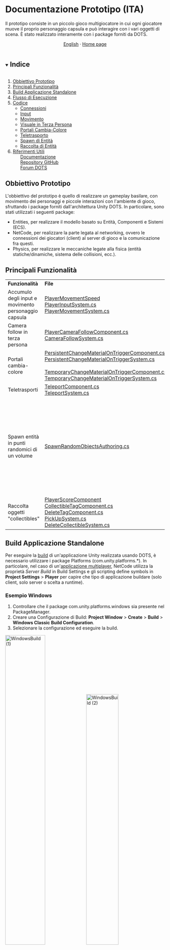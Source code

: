 # Documentazione Prototipo (ITA)

Il prototipo consiste in un piccolo gioco multigiocatore in cui ogni giocatore muove il proprio personaggio 
capsula e può interagire con i vari oggetti di scena. È stato realizzato interamente con i package forniti 
da DOTS.
<br/>
<p align="center">
	<a href="https://github.com/mikyll/UnityDOTS-Thesis/blob/main/Documentation/Prototype%20Documentation.md">English</a>
	·
	<a href="https://github.com/mikyll/UnityDOTS-Thesis">Home page</a>
</p>

<!-- TABLE OF CONTENTS -->
<details open="open">
	<summary><h2 style="display: inline-block">Indice</h2></summary>
	<ol>
		<li><a href="#obbiettivo-prototipo">Obbiettivo Prototipo</a></li>
		<li><a href="#principali-funzionalità">Principali Funzionalità</a></li>
		<li><a href="#build-applicazione-standalone">Build Applicazione Standalone</a></li>
		<li><a href="#flusso-di-esecuzione">Flusso di Esecuzione</a></li>
		<li><a href="#codice">Codice</a>
			<ul>
				<li><a href="#connessioni">Connessioni</a></li>
				<li><a href="#input">Input</a></li>
				<li><a href="#movimento">Movimento</a></li>
				<li><a href="#visuale-in-terza-persona">Visuale in Terza Persona</a></li>
				<li><a href="#portali-cambia-colore">Portali Cambia-Colore</a></li>
				<li><a href="#teletrasporto">Teletrasporto</a></li>
				<li><a href="#spawn-di-entità">Spawn di Entità</a></li>
				<li><a href="#raccolta-di-entità">Raccolta di Entità</a></li>
			</ul>
		</li>
		<li><a href="#riferimenti-utili">Riferimenti Utili</a>
			<ul><a href="#documentazione">Documentazione</a></ul>
			<ul><a href="#repository-github">Repository GitHub</a></ul>
			<ul><a href="#forum-dots">Forum DOTS</a></ul>
		</li>
	</ol>
</details>

## Obbiettivo Prototipo

L'obbiettivo del prototipo è quello di realizzare un gameplay basilare, con movimento dei personaggi e 
piccole interazioni con l'ambiente di gioco, sfruttando i package forniti dall'architettura Unity DOTS. 
In particolare, sono stati utilizzati i seguenti package:
* Entities, per realizzare il modello basato su Entità, Componenti e Sistemi (ECS).
* NetCode, per realizzare la parte legata al networking, ovvero le connessioni dei giocatori (client) al 
server di gioco e la comunicazione fra questi.
* Physics, per realizzare le meccaniche legate alla fisica (entità statiche/dinamiche, sistema delle 
collisioni, ecc.).


## Principali Funzionalità

<table>
	<tr>
		<td><b>Funzionalità</b></td>
		<td><b>File</b></td>
		<td width="40%"><b>Dimostrazione</b></td>
	</tr>
	<tr>
		<td>Accumulo degli input e movimento personaggio capsula</td>
		<td><a href="https://github.com/mikyll/UnityDOTS-Thesis/blob/main/DOTS%20Prototype/Assets/Scripts/Components/PlayerMovementSpeed.cs">PlayerMovementSpeed</a><br/>
		<a href="https://github.com/mikyll/UnityDOTS-Thesis/blob/main/DOTS%20Prototype/Assets/Scripts/Systems/PlayerInputSystem.cs">PlayerInputSystem.cs</a><br/>
		<a href="https://github.com/mikyll/UnityDOTS-Thesis/blob/main/DOTS%20Prototype/Assets/Scripts/Systems/PlayerMovementSystem.cs">PlayerMovementSystem.cs</a></td>
		<td width="40%"><img src="https://github.com/mikyll/UnityDOTS-Thesis/blob/main/Documentation/Images/GIF_Movement.gif" alt="MovimentoGIF"/></td>
	</tr>
	<tr>
		<td>Camera follow in terza persona</td>
		<td><a href="https://github.com/mikyll/UnityDOTS-Thesis/blob/main/DOTS%20Prototype/Assets/Scripts/Components/PlayerCameraFollowComponent.cs">PlayerCameraFollowComponent.cs</a><br/>
			<a href="https://github.com/mikyll/UnityDOTS-Thesis/blob/main/DOTS%20Prototype/Assets/Scripts/Systems/CameraFollowSystem.cs">CameraFollowSystem.cs</a></td>
		<td width="40%"><img src="https://github.com/mikyll/UnityDOTS-Thesis/blob/main/Documentation/Images/GIF_CameraFollow.gif" alt="CameraFollowGIF"/></td>
	</tr>
	<tr>
		<td>Portali cambia-colore</td>
		<td><a href="https://github.com/mikyll/UnityDOTS-Thesis/blob/main/DOTS%20Prototype/Assets/Scripts/Components/PersistentChangeMaterialOnTriggerComponent.cs">PersistentChangeMaterialOnTriggerComponent.cs</a><br/>
		<a href="https://github.com/mikyll/UnityDOTS-Thesis/blob/main/DOTS%20Prototype/Assets/Scripts/Systems/PersistentChangeMaterialOnTriggerSystem.cs">PersistentChangeMaterialOnTriggerSystem.cs</a><br/><br/>
		<a href="https://github.com/mikyll/UnityDOTS-Thesis/blob/main/DOTS%20Prototype/Assets/Scripts/Components/TemporaryChangeMaterialOnTriggerComponent.cs">TemporaryChangeMaterialOnTriggerComponent.cs</a><br/>
		<a href="https://github.com/mikyll/UnityDOTS-Thesis/blob/main/DOTS%20Prototype/Assets/Scripts/Systems/TemporaryChangeMaterialOnTriggerSystem.cs">TemporaryChangeMaterialOnTriggerSystem.cs</a></td>
		<td width="40%"><img src="https://github.com/mikyll/UnityDOTS-Thesis/blob/main/Documentation/Images/GIF_ChangeMaterialPortals.gif" alt="PortaliColoreGIF"/></td>
	</tr>
	<tr>
		<td>Teletrasporti</td>
		<td><a href="https://github.com/mikyll/UnityDOTS-Thesis/blob/main/DOTS%20Prototype/Assets/Scripts/Components/TeleportComponent.cs">TeleportComponent.cs</a><br/>
		<a href="https://github.com/mikyll/UnityDOTS-Thesis/blob/main/DOTS%20Prototype/Assets/Scripts/Systems/TeleportSystem.cs">TeleportSystem.cs</a></td>
		<td width="40%"><img src="https://github.com/mikyll/UnityDOTS-Thesis/blob/main/Documentation/Images/GIF_Teleport.gif" alt="TeletrasportoGIF"/></td>
	</tr>
	<tr>
		<td>Spawn entità in punti randomici di un volume</td>
		<td><a href="https://github.com/mikyll/UnityDOTS-Thesis/blob/main/DOTS%20Prototype/Assets/Scripts/Components/SpawnRandomObjectsAuthoring.cs">SpawnRandomObjectsAuthoring.cs</a></td>
		<td width="40%"><span float="left"><img src="https://github.com/mikyll/UnityDOTS-Thesis/blob/main/Documentation/Images/GIF_SpawnEntities.gif" alt="SpawnEntitiesGIF" width="60%"/>
		<img src="https://github.com/mikyll/UnityDOTS-Thesis/blob/main/Documentation/Images/InspectorSpawnRandomAuthoring.png" alt="SpawnEntitiesGIF" width="35%"/><span></td>
	</tr>
	<tr>
		<td>Raccolta oggetti "collectibles"</td>
		<td><a href="https://github.com/mikyll/UnityDOTS-Thesis/blob/main/DOTS%20Prototype/Assets/Scripts/Components/PlayerScoreComponent.cs">PlayerScoreComponent</a><br/>
		<a href="https://github.com/mikyll/UnityDOTS-Thesis/blob/main/DOTS%20Prototype/Assets/Scripts/Components/PickUpSystem.cs">CollectibleTagComponent.cs</a><br/>
		<a href="https://github.com/mikyll/UnityDOTS-Thesis/blob/main/DOTS%20Prototype/Assets/Scripts/Components/DeleteTagComponent.cs">DeleteTagComponent.cs</a><br/>
		<a href="https://github.com/mikyll/UnityDOTS-Thesis/blob/main/DOTS%20Prototype/Assets/Scripts/Systems/PickUpSystem.cs">PickUpSystem.cs</a><br/>
		<a href="https://github.com/mikyll/UnityDOTS-Thesis/blob/main/DOTS%20Prototype/Assets/Scripts/Systems/DeleteCollectibleSystem.cs">DeleteCollectibleSystem.cs</a></td>
		<td width="40%"><img src="https://github.com/mikyll/UnityDOTS-Thesis/blob/main/Documentation/Images/GIF_PickupCollectibles.gif" alt="CollectiblesGIF"/></td>
	</tr>
</table>


## Build Applicazione Standalone
Per eseguire la <a href="https://docs.unity3d.com/Packages/com.unity.entities@0.17/manual/install_setup.html#standalone-builds">build</a> di un'applicazione Unity realizzata usando DOTS, è necessario utilizzare i package Platforms (com.unity.platforms.\*). In particolare, nel caso di un'<a href="https://docs.unity3d.com/Packages/com.unity.netcode@0.6/manual/client-server-worlds.html#standalone-builds">applicazione multiplayer</a>, NetCode utilizza la proprietà <i>Server Build</i> in Build Settings e gli scripting define symbols in **Project Settings** > **Player** per capire che tipo di applicazione buildare (solo client, solo server o scelta a runtime).
### Esempio Windows
1. Controllare che il package com.unity.platforms.windows sia presente nel PackageManager.
2. Creare una Configurazione di Build: **Project Window** > **Create** > **Build** > **Windows Classic Build Configuration**.
3. Selezionare la configurazione ed eseguire la build.
<p float="left">
<img src="https://github.com/mikyll/UnityDOTS-Thesis/blob/main/Documentation/Images/WindowsBuild%20(1).png" alt="WindowsBuild (1)" width="50%"/>
<img src="https://github.com/mikyll/UnityDOTS-Thesis/blob/main/Documentation/Images/WindowsBuild%20(2).png" alt="WindowsBuild (2)" width="45%"/>
</p>

## Flusso di Esecuzione

Il flusso di esecuzione del prototipo è il seguente:
1. All'avvio dell'applicazione viene eseguito il sistema Game, contenuto in Game.cs. Questo sistema realizza
	la connessione dei client al server, differenziando l'esecuzione del server, il quale si mette in ascolto
	per le connessioni, da quella dei client, che si connettono al server.
2. I client eseguono il sistema GoInGameClientSystem, che invia una richiesta al server per entrare in gioco
	e iniziare a inviare comandi e ricevere snapshot (ovvero gli aggiornamenti dello stato di gioco).
3. Il server esegue il sistema GoInGameServerSystem, che riceve le richieste di entrare in gioco e per
	ciascun giocatore abilita la comunicazione tramite comandi e snapshot, e genera un personaggio capsula.
4. L'applicazione, tramite il sistema PlayerInputSystem, controlla continuamente se il giocatore immette input 
	da tastiera e in caso li accumula in un buffer e li invia al server.
6. Il sistema PlayerMovementSystem applica gli input alle varie capsule, utilizzando la predizione lato client
	per rendere l'esecuzione più fluida e far percepire il meno possibile la latenza della rete.
8. Nel mentre si aggiornano anche gli altri sistemi che realizzano le varie funzionalità.


## Codice

NB: i pezzi di codice mostrati sono stati ritagliati per mostrare solo le parti fondamentali spiegate
nel testo.

### Connessioni
<details>
Il file <a href="https://github.com/mikyll/UnityDOTS-Thesis/blob/main/DOTS%20Prototype/Assets/Scripts/Game.cs">Game.cs</a> 
contiene la <i>logica per realizzare la connessione</i>. In particolare al suo interno c'è un sistema 
<b>Game</b> che controlla se il codice che esegue è quello di un client o di un server, svolgendo 
rispettivamente connect o listen.<br/>
Una volta che client e server sono connessi, è necessario indicare a NetCode che i client sono pronti a 
inviare comandi e ricevere snapshot dal server: appena la connessione viene stabilita, lato client inizia ad 
eseguire il sistema <b>GoInGameClientSystem</b>, che invia una RPC al server; lato server inizia ad eseguire il 
sistema <b>GoInGameServerSystem</b> che riceve la RPC e marchia il client come "in gioco", aggiungendo il 
componente <b>NetworkStreamInGame</b> all'entità che rappresenta la connessione e creando una personaggio 
capsula per il giocatore corrispondente al client.

#### Componente `EnableGame`

Dichiariamo la struttura <b>EnableGame</b> che ci servirà più avanti per indicare che i client o il server sono
pronti a stabilire la connessione ed entrare in gioco.

#### Sistema `Game`

[UpdateInWorld(UpdateInWorld.TargetWorld.Default)] indica che il sistema Game dev'essere eseguito nel mondo 
di default, in quanto questo mondo è sempre presente perché istanziato automaticamente da Unity.

Poiché il codice del sistema Game realizza la connessione, dev'essere eseguito una sola volta per run
dell'applicazione. Dunque, utilizziamo un ulteriore singleton <b>InitGameComponent</b>, per indicare quando il 
codice di questo sistema è già stato eseguito una volta: nella OnCreate() usiamo il metodo 
<b>RequireSingletonForUpdate<>()</b> per indicare l'entità che dev'essere presente affinché OnUpdate() venga
chiamata; dopodiché creiamo l'entità avente questo componente; infine nella OnUpdate() rimuoviamo tale
entità, così Unity non chiama più OnUpdate() del sistema Game.
<pre>
protected override void OnCreate()
{
	RequireSingletonForUpdate<InitGameComponent>();
	EntityManager.CreateEntity(typeof(InitGameComponent));
}
</pre>

La OnUpdate() itera su tutti i mondi presenti nell'applicazione e, dopo aver ottenuto il sistema
<b>NetworkStreamReceiveSystem</b> (che espone i metodi Connect e Listen), controlliamo se ci troviamo in un
client o in un server:
* Nel caso l'applicazione sia un client, sarà presente il mondo ClientWorld, al cui interno vi sarà il
gruppo di sistemi <b>ClientSimulationSystemGroup</b>. Dunque creiamo l'entità singleton <b>EnableGame</b> e
facciamo una connect a localhost:7979.
* Nel caso l'applicazione sia un server, sarà presente il mondo ServerWorld, al cui interno vi sarà il
gruppo di sistemi <b>ServerSimulationSystemGroup</b>. Dunque creiamo l'entità singleton <b>EnableGame</b> e
facciamo una listen sulla porta 7979.
<pre>
protected override void OnUpdate()
{
    EntityManager.DestroyEntity(GetSingletonEntity<InitGameComponent>());
    foreach (var world in World.All)
    {
        var network = world.GetExistingSystem<NetworkStreamReceiveSystem>();
        if (world.GetExistingSystem<ClientSimulationSystemGroup>() != null)
        {
            world.EntityManager.CreateEntity(typeof(EnableGame));
            NetworkEndPoint ep = NetworkEndPoint.LoopbackIpv4;
            ep.Port = 7979;
            ep = NetworkEndPoint.Parse(ClientServerBootstrap.RequestedAutoConnect, 7979);

            network.Connect(ep);
        }
        else if (world.GetExistingSystem<ServerSimulationSystemGroup>() != null)
        {
            world.EntityManager.CreateEntity(typeof(EnableGame));
            NetworkEndPoint ep = NetworkEndPoint.AnyIpv4;
            ep.Port = 7979;

            network.Listen(ep);
        }
    }
}
</pre>

#### Componente `GoInGameRequest`

Poiché non è stato aggiunto il componente <b>NetworkStreamInGame</b> all'entità che rappresenta la connessione 
fra un client ed il server, questi non possono comunicare inviando comandi o snapshot. Quindi, utilizziamo 
una RPC NetCode (IRpcCommand) per notificare al server che il client è pronto ad entrare in gioco, così il 
server può marcare la connessione e avviare la comunicazione.<br/>
Come spiegato nella documentazione di <a href="https://docs.unity3d.com/Packages/com.unity.netcode@0.6/manual/rpcs.html">NetCode</a>, 
per inviare una RPC è necessario creare un entità ed aggiungervi il comando RPC creato ed il componente
SendRpcCommandRequestComponent, che innesca il sistema di invio della RPC di Unity.

#### Sistema `GoInGameClientSystem`

L'attributo [UpdateInGroup(typeof(ClientSimulationSystemGroup))] indica che questo sistema dev'essere
aggiornato solo nei client, all'interno del gruppo ClientSimulationSystemGroup.<br/>
Vogliamo che questo sistema esegua una sola volta, quando il client deve entrare in gioco, per la precisione
dopo la connessione con il server, ma prima che venga avviata la comunicazione via comandi e snapshot.
Dunque, richiediamo che sia presente il singleton EnableGame e che l'entità rappresentante la connessione
(che possiede il componente <b>NetworkIdComponent</b>), non abbia <b>NetworkStreamInGame</b>.
<pre>
protected override void OnCreate()
{
    RequireSingletonForUpdate<EnableGame>();
    RequireForUpdate(GetEntityQuery(ComponentType.ReadOnly<NetworkIdComponent>(), ComponentType.Exclude<NetworkStreamInGame>()));
}
</pre>

Dopodiché nella OnUpdate(), iteriamo su tutte le entità che possiedono <b>NetworkIdComponent</b> ma non hanno
<b>NetworkStreamInGame</b>, ovvero l'entità della connessione. Dunque, utilizzando un command buffer, seguiamo 
la procedura per inviare la RPC: creiamo un'entità, vi aggiungiamo il comando RPC, ed infine aggiungiamo il
componente <b>SendRpcCommandRequestComponent</b> indicando la connessione target.
<pre>
protected override void OnUpdate()
{
    var commandBuffer = new EntityCommandBuffer(Allocator.Temp);
    Entities.WithNone<NetworkStreamInGame>().ForEach((Entity ent, in NetworkIdComponent id) =>
    {
        commandBuffer.AddComponent<NetworkStreamInGame>(ent);
        var req = commandBuffer.CreateEntity();
        commandBuffer.AddComponent<GoInGameRequest>(req);
        commandBuffer.AddComponent(req, new SendRpcCommandRequestComponent { TargetConnection = ent });
    }).Run();
    commandBuffer.Playback(EntityManager);
    commandBuffer.Dispose();
}
</pre>

#### Sistema `GoInGameServerSystem`

L'attributo [UpdateInGroup(typeof(ServerSimulationSystemGroup))] indica che questo sistema dev'essere
aggiornato solo nel server.<br/>
Vogliamo che questo sistema esegua solo quando, dopo che è stato aggiunto il singleton EnableGame, arriva 
una richiesta di RPC da un client. Dunque, richiediamo che sia presente EnableGame e che vi sia un'entità
avente come componenti il nostro comando RPC e <b>ReceiveRpcCommandRequestComponent</b>.
<pre>
protected override void OnCreate()
{
    RequireSingletonForUpdate<EnableGame>();
    RequireForUpdate(GetEntityQuery(ComponentType.ReadOnly<GoInGameRequest>(), ComponentType.ReadOnly<ReceiveRpcCommandRequestComponent>()));
}
</pre>

Nella OnUpdate() otteniamo la lista dei ghost prefab, ovvero i networked object. Nel nostro prototipo
l'unico ghost presente è la PlayerCapsule, ovvero il personaggio che ciascun giocatore controlla e muove per
la mappa. Poiché in futuro questa lista potrebbe essere ampliata, controlliamo comunque che il ghost sia
quello della capsula, ovvero se possiede il componente PlayerMovementSpeed, e lo salviamo in una
variabile.<br/>
Dopodiché otteniamo la lista dei <b>NetworkIdComponent</b> delle connessioni, salvandola in networkIdFromEntity,
ovvero un container <i>dictionary-like</i>. Tramite questo container possiamo assegnare il rispettivo id della 
connessione al componente <b>GhostOwnerComponent</b> del ghost di ciascun client. Questa è un'operazione 
fondamentale che bisogna fare a runtime, in quanto prima non è possibile conoscere a chi apparterrà un certo
ghost.
<br/>
Dunque iteriamo su tutte le entità che corrispondono a richieste RPC (aventi dunque GoInGameRequest e
ReceiveRpcCommandRequestComponent). Poiché nella richiesta è presente l'entità della connessione sorgente
da cui è partita la RPC, possiamo utilizzarla per aggiungervi il componente <b>NetworkStreamInGame</b> e 
iniziare la comunicazione via comandi e snapshot.
<br/>
Fatto questo, istanziamo la capsula del giocatore e aggiorniamo il NetworkId del proprietario di tale ghost.
<br/>
Infine, aggiungiamo alla capsula il buffer su cui verranno accumulati gli input del giocatore, ed alla
connessione il componente <b>CommandTargetComponent</b> che servirà al sistema di gestione degli input
per capire a quale ghost applicare gli input ricevuti dal giocatore. Inoltre, distruggiamo l'entità della
richiesta RPC altrimenti il sistema continua ad eseguire all'infinito.
<br/>
Ora è tutto impostato correttamente per permettere al client di accumulare input ed inviarli al server 
sottoforma di comandi, ed al server di ricevere questi comandi, applicarli nella propria simulazione ed
inviare le snapshot (ovvero gli aggiornamenti dello stato di gioco) al client.
<pre>
protected override void OnUpdate()
{
    var ghostCollection = GetSingletonEntity<GhostPrefabCollectionComponent>();
    var prefab = Entity.Null;
    var prefabs = EntityManager.GetBuffer<GhostPrefabBuffer>(ghostCollection);
    for (int ghostId = 0; ghostId < prefabs.Length; ++ghostId)
    {
        if (EntityManager.HasComponent<PlayerMovementSpeed>(prefabs[ghostId].Value))
            prefab = prefabs[ghostId].Value;
    }

    var commandBuffer = new EntityCommandBuffer(Allocator.Temp);
    var networkIdFromEntity = GetComponentDataFromEntity<NetworkIdComponent>(true);
    Entities.WithReadOnly(networkIdFromEntity).ForEach((Entity reqEnt, in GoInGameRequest req, in ReceiveRpcCommandRequestComponent reqSrc) =>
    {
        commandBuffer.AddComponent<NetworkStreamInGame>(reqSrc.SourceConnection);
        UnityEngine.Debug.Log(String.Format("Server setting connection {0} to in game", networkIdFromEntity[reqSrc.SourceConnection].Value));

        var player = commandBuffer.Instantiate(prefab); // spawn capsula per il giocatore
        commandBuffer.SetComponent(player, new GhostOwnerComponent { NetworkId = networkIdFromEntity[reqSrc.SourceConnection].Value });

        commandBuffer.AddBuffer<PlayerInput>(player);
        commandBuffer.SetComponent(reqSrc.SourceConnection, new CommandTargetComponent { targetEntity = player });

        commandBuffer.DestroyEntity(reqEnt);
    }).Run();
    commandBuffer.Playback(EntityManager);
    commandBuffer.Dispose();
}
</pre>
</details>


### Input
<details>
Il file <a href="https://github.com/mikyll/UnityDOTS-Thesis/blob/main/DOTS%20Prototype/Assets/Scripts/Systems/PlayerMovementSystem.cs">PlayerInputSystem.cs</a> contiene la logica per l'accumulo degli input del giocatore. Essendo questo un gioco multiplayer, non basta semplicemente campionare l'input e usarlo direttamente, ma è necessario immagazzinarlo da qualche parte (una struttura <b><a href="https://docs.unity3d.com/Packages/com.unity.netcode@0.6/api/Unity.NetCode.ICommandData.html?q=ICommandData">ICommandData</a></b>) ed inviarlo al Server sotto forma di comando, così che anche lui possa applicarlo nella propria simulazione. Infatti, poiché NetCode si basa su un modello a server autoritativo, la simulazione viene eseguita sia su client che su server, ma il server ha l'autorità, ovvero la sua simulazione è sempre corretta ed il client deve correggere la propria in base a questa.

#### Comando `PlayerInput`
La struttura PlayerInput implementa l'interfaccia ICommandData, ovvero l'interfaccia necessaria per realizzare un comando in NetCode. Questa non è altro che un <a href="https://docs.unity3d.com/Packages/com.unity.entities@0.17/manual/dynamic_buffers.html#:~:text=A%20DynamicBuffer%20is%20a%20type,the%20internal%20capacity%20is%20exhausted.">buffer dinamico</a> utilizzato per accumulare comandi da trasmettere attraverso una connessione. Infatti, questa interfaccia espone la proprietà Tick, che dev'essere specificata, in quanto indica il tick di esecuzione della simulazione in cui è stato campionato l'input, così che il server, quando lo riceverà, potrà applicarlo nello stesso momento del client, indipendentemente dalla latenza della rete. Il tick permette anche di sfruttare la <a href="https://docs.unity3d.com/Packages/com.unity.netcode@0.6/manual/prediction.html">predizione lato client</a> fornita da NetCode.<br/>
Nel nostro caso questa struttura contiene, oltre al tick, i campi horizontal e vertical, che indicano rispettivamente il movimento sull'asse x e sull'asse y.
<pre>
public struct PlayerInput : ICommandData
{
	public uint Tick { get; set; }
	public int horizontal;
	public int vertical;
}
</pre>

#### Sistema `PlayerInputSystem`
La raccolta degli input avviene tramite il sistema <b>PlayerInputSystem</b>, che esegue solo lato client. All'interno di questo, in OnCreate(), innanzitutto richiediamo che, affinché il sistema venga aggiornato, siano presenti il singleton <b>NetworkIdComponent</b> (che identifica una connessione, dunque un client) ed EnableGame (che indica che il gioco è iniziato). Poi salviamo in una variabile il gruppo di sistema <b>ClientSimulationSystemGroup</b>, in quanto da questo possiamo ottenere il tick del server (che aggiorna sempre ad un timestep fisso).
<pre>
ClientSimulationSystemGroup m_ClientSimulationSystemGroup;
protected override void OnCreate()
{
	RequireSingletonForUpdate<NetworkIdComponent>();
	RequireSingletonForUpdate<EnableGame>();
	m_ClientSimulationSystemGroup = World.GetExistingSystem<ClientSimulationSystemGroup>();
}
</pre>

La parte più complicata di questo sistema risiede nel metodo OnUpdate(): dopo aver ottenuto il singleton <b>CommandTargetComponent</b>, controlliamo che contenga il  riferimento all'entità capsula del giocatore. Poiché a runtime ci possono essere diversi giocatori, e di conseguenza diversi personaggi capsula, è necessario distinguere il client a cui appartengono. Il componente CommandTargetComponent serve proprio a questo: è un singleton, diverso per ogni client. Infatti, quando l'applicazione viene messa in esecuzione normalmente, è presente solo il World del client specifico, di conseguenza il singleton rappresenta l'entità ghost della capsula associata al client del mondo.
Però, poiché alla prima esecuzione questo componente non è inizializzato, dobbiamo gestire anche il caso in cui non contenga ancora l'entità. In questo caso semplicemente otteniamo l'id della connessione dal singleton NetworkIdComponent e, iterando su tutte le entità capsula, cerchiamo quella con il <b>NetworkId</b> (nel componente <b>GhostOwner</b>, che avevamo inizializzato in Game.cs) corrispondente. Una volta trovata, impostiamo il valore di targetEntity di CommandTargetComponent.
<pre>
var localInput = GetSingleton<CommandTargetComponent>().targetEntity; 
if (localInput == Entity.Null)
{
	var localPlayerId = GetSingleton<NetworkIdComponent>().Value;
	var commandBuffer = new EntityCommandBuffer(Allocator.Temp);
	var commandTargetEntity = GetSingletonEntity<CommandTargetComponent>();
	Entities.WithAll<PlayerMovementSpeed>().WithNone<PlayerInput>()
	.ForEach((Entity ent, ref GhostOwnerComponent ghostOwner) =>
	{
	if (ghostOwner.NetworkId == localPlayerId)
	{
		commandBuffer.AddBuffer<PlayerInput>(ent);
		commandBuffer.SetComponent(commandTargetEntity, new CommandTargetComponent { targetEntity = ent });
	}
	}).Run();
	commandBuffer.Playback(EntityManager);
	return;
}
</pre>

Fatto ciò possiamo finalmente campionare gli input: dopo aver aggiornato il tick del comando, con quello del server, ottenuto da ClientSimulationSystemGroup, impostiamo il valore di horizontal e vertical in base all'input ricevuto dall'utente. Infine, aggiungiamo l'input al buffer di comandi PlayerInput.
<pre>
var input = default(PlayerInput);
input.Tick = m_ClientSimulationSystemGroup.ServerTick;
if (Input.GetKey("a"))
	input.horizontal -= 1;
if (Input.GetKey("d"))
	input.horizontal += 1;
if (Input.GetKey("s"))
	input.vertical -= 1;
if (Input.GetKey("w"))
	input.vertical += 1;
var inputBuffer = EntityManager.GetBuffer<PlayerInput>(localInput);
inputBuffer.AddCommandData(input);
</pre>
</details>


### Movimento
<details>
Il file <a href="https://github.com/mikyll/UnityDOTS-Thesis/blob/main/DOTS%20Prototype/Assets/Scripts/Systems/PlayerMovementSystem.cs">PlayerMovementSystem.cs</a> contiene la logica per l'applicazione del movimento alle capsule dei giocatori, applicando la predizione. 

#### Componente `PlayerMovementSpeed`
È associato a un'entità capsula e ne indica la velocità di movimento.

#### Sistema `PlayerMovementSystem`
Questo sistema viene aggiornato all'interno del gruppo <b>GhostPredictionSystemGroup</b>, che permette di implementare la predizione lato client dei ghost.
In particolare, nella OnUpdate() otteniamo il tick di predizione da tale gruppo e iteriamo su tutte le entità capsule, inserendo nella lambda i componenti che ci serviranno.
Come prima cosa controlliamo se il codice della predizione dovrebbe eseguire, utilizzando il metodo <b>ShouldPredict()</b> per sapere se all'entità dev'essere applicata la predizione per il tick in questione. In caso affermativo, dal buffer PlayerInput otteniamo il comando relativo a tale tick, e applichiamo il movimento in base ai dati contenuti nel comando.
<pre>
var tick = m_GhostPredictionSystemGroup.PredictingTick;
var deltaTime = Time.DeltaTime;
Entities.ForEach((DynamicBuffer<PlayerInput> inputBuffer, ref PhysicsVelocity pv, in PredictedGhostComponent prediction, in PlayerMovementSpeed pms) =>
{
	if (!GhostPredictionSystemGroup.ShouldPredict(tick, prediction))
		return;
	PlayerInput input;
	inputBuffer.GetDataAtTick(tick, out input);
	var speed = pms.speed;
	
	if (input.horizontal > 0)
		pv.Linear.x += speed * deltaTime;
	if (input.horizontal < 0)
		pv.Linear.x -= speed * deltaTime;
	if (input.vertical > 0)
		pv.Linear.z += speed * deltaTime;
	if (input.vertical < 0)
		pv.Linear.z -= speed * deltaTime;
}).ScheduleParallel();
</pre>
</details>


### Visuale in Terza Persona
<details>
Il file <a href="https://github.com/mikyll/UnityDOTS-Thesis/blob/main/DOTS%20Prototype/Assets/Scripts/Systems/CameraFollowSystem.cs">CameraFollowSystem.cs</a> permette di realizzare una visuale di gioco in terza persona, in cui la camera principale segue il proprio personaggio capsula.

#### Sistema `CameraFollowSystem`
Come per PlayerInputSystem, questo sistema esegue nel gruppo ClientSimulationSystemGroup, in quanto la logica che realizza mostra un risultato diverso a seconda del client che esegue.
Il metodo OnUpdate() semplicemente salva in una variabile la posizione della camera principale <b>Camera.main</b> e, dopo aver ottenuto il singleton CommandTargetComponent contenente l'entità della capsula corrispondente al client, si cicla su tutte le entità capsule attualmente presenti a tempo di esecuzione. Dunque, si cerca l'entità corrispondente a quella contenuta in CommandTargetComponent, e si aggiorna la posizione della camera con quella della capsula, aggiungendovi un offset per avere una visuale completa. L'offset è ottenuto da un componente <b>PlayerCameraFollowComponent</b>, allegato all'entità capsula.
<pre>
var position = Camera.main.transform.position;

var commandTargetComponentEntity = GetSingletonEntity<CommandTargetComponent>();
var commandTargetComponent = GetComponent<CommandTargetComponent>(commandTargetComponentEntity);
Entities.WithAll<PlayerScoreComponent>().ForEach((Entity entity, in Translation translation, in PlayerCameraFollowComponent pcf) =>
{
	if (entity == commandTargetComponent.targetEntity && !pcf.fixedCamera)
	{
		position.x = translation.Value.x + pcf.xOffset;
		position.y = translation.Value.y + pcf.yOffset;
		position.z = translation.Value.z + pcf.zOffset;
	}
}).Run();
Camera.main.transform.position = position;
</pre>
</details>


### Portali Cambia-Colore 
<details>
I file <a href="https://github.com/mikyll/UnityDOTS-Thesis/blob/main/DOTS%20Prototype/Assets/Scripts/Systems/TemporaryChangeMaterialOnTriggerSystem.cs">TemporaryChangeMaterialOnTriggerSystem.cs</a> e <a href="https://github.com/mikyll/UnityDOTS-Thesis/blob/main/DOTS%20Prototype/Assets/Scripts/Systems/PersistentChangeMaterialOnTriggerSystem.cs">PersistentChangeMaterialOnTriggerSystem.cs</a> contengono la logica per cambiare il materiale del personaggio capsula che li attraversa. In particolare, questi sistemi rilevano gli eventi trigger causati dal passaggio di un personaggio capsula attraverso un portale avente rispettivamente il componente <b>TemporaryChangeMaterialOnTriggerComponent</b> e <b>PersistentChangeMaterialOnTriggerTagComponent</b>. Quindi modificano il materiale (dunque anche il colore) della capsula in modo temporaneo, finché la capsula non esce dal portale, oppure persistente.

#### Sistema `TemporaryChangeMaterialOnTriggerSystem`
Questo sistema itera sulle entità aventi un buffer di componenti <b>StatefulTriggerEvent</b> ed il componente <b>TemporaryChangeMaterialOnTriggerComponent</b>:
* <b>StatefulTriggerEvent</b> è contenuto nel file <a href="https://github.com/mikyll/UnityDOTS-Thesis/blob/main/DOTS%20Prototype/Assets/Scripts/Components/DynamicBufferTriggerEventAuthoring.cs">DynamicBufferTriggerEventAuthoring.cs</a> e permette di accumulare eventi di tipo Trigger (lanciati quando una oggetto attraversa un portale, tramite le proprietà del componente PhysicsShape di quest'ultimo). Tramite questo possiamo sapere il frame esatto di entrata ed uscita dal portale, oltre che i frame in cui un'entità rimane all'interno di esso, poiché vengono bufferizzati gli eventi Trigger singoli e si controlla lo stato del frame precedente. Tale file è stato preso dalla sub-repository <a href="https://github.com/Unity-Technologies/EntityComponentSystemSamples/blob/master/UnityPhysicsSamples/Documentation/samples.md">UnityPhysicsSamples</a> di Unity, in cui vi sono diversi esempi per l'utilizzo del package Physics.
* <b>TemporaryChangeMaterialOnTriggerComponent</b> contiene l'entità di cui il portale cambierà il materiale, ogni volta che questa entrerà nel portale.

All'interno del ForEach, iteriamo sugli eventi trigger del buffer, che contengono l'entità con la quale il portale ha avuto la collisione, controllando in particolare quando questa entra o esce:
* Quando entra, si aggiorna il materiale dell'entità con quello del portale.
* Quando esce, si ripristina il materiale originale dell'entità.
In questo modo, viene resettato il materiale originale dell'entità, non quello precedente all'ingresso nel portale.
<pre>
Entities.WithoutBurst().ForEach((Entity e, ref DynamicBuffer<StatefulTriggerEvent> triggerEventBuffer, ref TemporaryChangeMaterialOnTriggerComponent changeMaterial) =>
{
	for (int i = 0; i < triggerEventBuffer.Length; i++)
	{
		var triggerEvent = triggerEventBuffer[i];
		var otherEntity = triggerEvent.GetOtherEntity(e);
		
		// exclude other triggers and processed events
		if (triggerEvent.State == EventOverlapState.Stay || !nonTriggerMask.Matches(otherEntity))
		{
			continue;
		}
		if (triggerEvent.State == EventOverlapState.Enter)
		{
			var volumeRenderMesh = EntityManager.GetSharedComponentData<RenderMesh>(e);
			var overlappingRenderMesh = EntityManager.GetSharedComponentData<RenderMesh>(otherEntity);
			overlappingRenderMesh.material = volumeRenderMesh.material;
			commandBuffer.SetSharedComponent(otherEntity, overlappingRenderMesh);
		}
		else
		{
			// State == PhysicsEventState.Exit
			if (changeMaterial.ReferenceEntity == Entity.Null)
			{
				continue;
			}
			var overlappingRenderMesh = EntityManager.GetSharedComponentData<RenderMesh>(otherEntity);
			var referenceRenderMesh = EntityManager.GetSharedComponentData<RenderMesh>(changeMaterial.ReferenceEntity);
			overlappingRenderMesh.material = referenceRenderMesh.material;
			commandBuffer.SetSharedComponent(otherEntity, overlappingRenderMesh);
		}
	}
}).Run();
</pre>

#### Sistema `PersistentChangeMaterialOnTriggerSystem`
Il sistema PersistentChangeMaterialOnTriggerSystem è una versione semplificata di quello temporaneo. A differenza del precedente, non si gestisce la casistica in cui l'entità che attraversa il portale esca. Per questo motivo si utilizza il componente <b>PersistentChangeMaterialOnTriggerTagComponent</b> che non contiene alcun tipo di informazione, ma serve solo per indicare che un'entità è un portale.
</details>


### Teletrasporto
<details>
I file <a href="https://github.com/mikyll/UnityDOTS-Thesis/blob/main/DOTS%20Prototype/Assets/Scripts/Components/TeleportComponent.cs">TeleportComponent.cs</a> e <a href="https://github.com/mikyll/UnityDOTS-Thesis/blob/main/DOTS%20Prototype/Assets/Scripts/Systems/TeleportSystem.cs">TeleportSystem.cs</a> contengono rispettivamente lo stato e la logica per realizzare il teletrasporto di una capsula fra due portali "compagni".

#### Componente `TeleportComponent`
Questo componente indica che l'entità a cui è attaccato è un portale per il teletrasporto e contiene due proprietà:
* L'entità del portale compagno, che serve per identificare da dove usciranno le entità che attraversano il portale a cui è allegato il componente.
* Il numero di teletrasporti, che serve invece per evitare che l'entità che attraversa il portale non venga immediatamente riportata indietro.
<pre>
[GenerateAuthoringComponent]
public struct TeleportComponent : IComponentData
{
	public Entity Companion;
	public int TransferCount;
}
</pre>

#### Sistema `TeleportSystem`
Questo sistema, nel metodo OnCreate() inizializza il contatore dei trasferimenti a 0.
<pre>
Entities.ForEach((ref TeleportComponent tc) =>
{
	tc.TransferCount = 0;
}).Run();
</pre>

Nel metodo OnUpdate() iteriamo su tutte le entità aventi il componente <b>TeleportComponent</b> ed un buffer di <b>StatefulTriggerEvent</b>. Dentro al ForEach, salviamo in una variabile l'entità del portale compagno, quindi iteriamo su tutti gli eventi trigger contenuti nel buffer.
All'interno del ciclo for salviamo l'entità che ha innescato il trigger con il portale in una variabile (otherEntity), dopodiché controlliamo se questa è appena stata teletrasportata e, in questo caso, decrementiamo di 1 il valore di TransferCount.
Physics utilizza <b>RigidTransform</b> per indicare la posizione di un'entità nel "world-space" e applicarvi la simulazione fisica. Il portale (come nel nostro caso, in cui il teletrasporto effettivo è solo la superficie interna di un prefab) può essere parte di una gerarchia, dunque i componenti Translation e Rotation, che ne indicano la posizione, potrebbero non essere in coordinate globali (rispetto al world-space), ma relative all'entità padre nella gerarchia. Per questo motivo, salviamo in delle variabili le posizioni dei portali come RigidTransform, controllando se l'entità fa match con la maschera hierarchyChildMask (la quale contiene una query che controlla se ha i componenti Parent e LocalToWorld):
* in caso affermativo, significa che l'entità del portale è parte di una gerarchia, dunque utilizziamo il metodo DecomposeRigidBodyTransform() per ottenere un RigidTransform che ne indica la posizione nel "world-space", così che Physics possa utilizzarlo correttamente;
* in caso negativo, utilizziamo semplicemente la posizione corrente del portale (Translation e Rotation) per creare RigidTransform.
<pre>
var portalTransform = hierarchyChildMask.Matches(portalEntity)
? Math.DecomposeRigidBodyTransform(GetComponent<LocalToWorld>(portalEntity).Value)
: new RigidTransform(GetComponent<Rotation>(portalEntity).Value, GetComponent<Translation>(portalEntity).Value);
var companionTransform = hierarchyChildMask.Matches(companionEntity)
? Math.DecomposeRigidBodyTransform(GetComponent<LocalToWorld>(companionEntity).Value)
: new RigidTransform(GetComponent<Rotation>(companionEntity).Value, GetComponent<Translation>(companionEntity).Value);
</pre>

Dopodiché calcoliamo l'offset di posizione e rotazione fra i portali, otteniamo i componenti relativi a posizione, rotazione e velocità dell'entità che l'ha attraversato, e vi applichiamo rispettivamente:
* una traslazione, per realizzare il teletrasporto;
* una rotazione, per aggiornare la direzione verso cui è rivolta;
* una rotazione, per aggiornare la direzione della velocità lineare.
Infine aggiorniamo il valore di questi e incrementiamo TransferCount di 1.
<pre>
var portalPositionOffset = companionTransform.pos - portalTransform.pos;
var portalRotationOffset = math.mul(companionTransform.rot, math.inverse(portalTransform.rot));

var entityPositionComponent = GetComponent<Translation>(otherEntity);
var entityRotationComponent = GetComponent<Rotation>(otherEntity);
var entityVelocityComponent = GetComponent<PhysicsVelocity>(otherEntity);

entityVelocityComponent.Linear = math.rotate(portalRotationOffset, entityVelocityComponent.Linear);
entityPositionComponent.Value += portalPositionOffset;
entityRotationComponent.Value = math.mul(entityRotationComponent.Value, portalRotationOffset);

SetComponent(otherEntity, entityPositionComponent);
SetComponent(otherEntity, entityRotationComponent);
SetComponent(otherEntity, entityVelocityComponent);

companionTeleportComponent.TransferCount++;
</pre>

Per maggiori informazioni su come funziona il sistema che gestisce la posizione delle entità, fare riferimento a
<a href="https://docs.unity3d.com/Packages/com.unity.entities@0.17/manual/transform_system.html">TransformSystem</a>, mentre per quanto riguarda i calcoli matematici fatti per le gerarchie di entità <a href="https://docs.unity3d.com/Packages/com.unity.physics@0.6/api/Unity.Physics.Math.html">Physics.Math</a>.
</details>


### Spawn di Entità
<details>
Il file <a href="https://github.com/mikyll/UnityDOTS-Thesis/blob/main/DOTS%20Prototype/Assets/Scripts/Components/SpawnRandomObjectsAuthoring.cs">SpawnRandomObjectsAuthoring.cs</a> contiene la logica per lo spawn di un numero arbitrario di entità (dato un prefab) all'interno di un volume, in punti randomici. A differenza dei meccanismi precedenti, che sono divisi in file per i componenti e per i sistemi, questo è condensato tutto in un unico file. Il file è stato preso dalla sub-repository </a href="https://github.com/Unity-Technologies/EntityComponentSystemSamples/blob/master/UnityPhysicsSamples/Assets/Common/Scripts/SpawnRandomObjectsAuthoring.cs">Unity Physics Samples</a>

#### Componente `SpawnRandomObjectsAuthoring`
In questo caso, invece di utilizzare l'attributo [GenerateAuthoringComponent] abbiamo utilizzato il <a href="https://docs.unity3d.com/Packages/com.unity.entities@0.17/manual/conversion.html#the-iconvertgameobjecttoentity-interface">conversion workflow</a> di ECS, che ci permette di convertire un MonoBehaviour nel rispettivo componente.
Utilizzando l'interfaccia <b>IConvertGameObjectToEntity</b> ed il relativo metodo Convert convertiamo il MonoBehaviour in un componente <b>SpawnSettings</b>, creando e inizializzando la rispettiva struttura, aggiungendolo all'entità convertita dal GameObject.
<pre>
public void Convert(Entity entity, EntityManager dstManager, GameObjectConversionSystem conversionSystem)
{
	var spawnSettings = new T
	{
		Prefab = conversionSystem.GetPrimaryEntity(prefab),
		Position = transform.position,
		Rotation = transform.rotation,
		Range = range,
		Count = count
	};
	Configure(ref spawnSettings);
	dstManager.AddComponentData(entity, spawnSettings);
}
</pre>

#### Sistema `SpawnRandomObjectsSystemBase`
Questo sistema si occupa dello spawn delle entità: all'interno del metodo OnUpdate(), utilizziamo un ciclo ForEach "rustico" (in quanto il sistema è di tipo generico T) per iterare sulle entità che hanno il componente SpawnSettings. All'interno di questo ciclo creiamo un NativeArray della dimensione di count, ovvero il numero di entità da spawnare, per contenere le istanze delle entità, e altri due NativeArray per le posizioni e le rotazioni.
Dunque utilizziamo il metodo <b>RandomPointsInRange()</b> per inizializzare questi ultimi due NativeArray ed iteriamo per il numero di entità da spawnare e per ciascuna impostiamo il componente Traslation e Rotation, così che possa comparire all'interno del mondo. Infine rimuoviamo il componente SpawnSettings dall'entità spawner, per impedire che il metodo OnUpdate() esegua di nuovo.
<pre>
var instances = new NativeArray<Entity>(count, Allocator.Temp);
EntityManager.Instantiate(spawnSettings.Prefab, instances);

var positions = new NativeArray<float3>(count, Allocator.Temp);
var rotations = new NativeArray<quaternion>(count, Allocator.Temp);
RandomPointsInRange(spawnSettings.Position, spawnSettings.Rotation, spawnSettings.Range, ref positions, ref rotations, GetRandomSeed(spawnSettings));

for (int i = 0; i < count; i++)
{
	var instance = instances[i];
	EntityManager.SetComponentData(instance, new Translation { Value = positions[i] });
	EntityManager.SetComponentData(instance, new Rotation { Value = rotations[i] });
	ConfigureInstance(instance, spawnSettings);
}
EntityManager.RemoveComponent<T>(entity);
</pre>

Il metodo <b>RandomPointsInRange()</b> prende i valori del volume passati come parametri e genera un punto radomico all'interno di questo, aggiornando i valori di <b>Translation</b> e <b>Rotation</b> per ciascun elemento dei rispettivi array.
<pre>
protected static void RandomPointsInRange(
float3 center, quaternion orientation, float3 range,
ref NativeArray<float3> positions, ref NativeArray<quaternion> rotations, int seed = 0)
{
	var count = positions.Length;
	
	var random = new Unity.Mathematics.Random((uint)seed);
	for (int i = 0; i < count; i++)
	{
		positions[i] = center + math.mul(orientation, random.NextFloat3(-range, range));
		rotations[i] = math.mul(random.NextQuaternionRotation(), orientation);
	}
}
</pre>
</details>


### Raccolta di Entità
<details>
Il file <a href="https://github.com/mikyll/UnityDOTS-Thesis/blob/main/DOTS%20Prototype/Assets/Scripts/Systems/PickUpSystem.cs">PickUpSystem.cs</a> contiene la logica per la raccolta delle entità "collectible". Quando un personaggio capsula tocca un'entità marcata con questo componente, l'entità viene raccolta, dunque scompare dalla scena e viene assegnato un punteggio al giocatore.

#### Componente `PlayerScoreComponent`
È assegnato al personaggio capsula di un giocatore e ne indica il punteggio corrente.

#### Componente `CollectibleTagComponent`
Indica che un'entità è raccoglibile e vi assegna un punteggio.

#### Componente `DeleteTagComponent`
È un componente vuoto che indica che un'entità dev'essere eliminata.

#### Sistema `PickUpSystem`
Questo sistema si occupa di rilevare gli eventi trigger tra un player capsula e un'entità collectible. Il funzionamento è simile a quello dei portali: all'interno del metodo OnUpdate() iteriamo su tutte le entità aventi il buffer di <b>StatefulTriggerEvent</b> e <b>CollectibleTagComponent</b>.
<pre>
Entities.WithoutBurst().ForEach(
(Entity e, ref DynamicBuffer<StatefulTriggerEvent> triggerEventBuffer, ref CollectibleTagComponent collectibleComponent) => {
</pre>

Dopodiché eseguiamo un ciclo sugli eventi trigger contenuti nel buffer:
1. Otteniamo l'entità con cui è avvenuta la collisione.
2. Controlliamo che lo stato di StatefulTriggerEvent sia "Enter" e che l'entità con cui è avvenuta la collisione sia un personaggio capsula (ovvero abbia il componente <b>PlayerMovementSpeed</b>).
3. Otteniamo il componente <b>PlayerScoreComponent</b>, in cui si trova il punteggio attuale del giocatore e lo incrementiamo del valore contenuto in <b>CollectibleTagComponent</b>.
4. Aggiorniamo il valore di <b>PlayerScoreComponent</b> del giocatore e aggiungiamo il componente <b>DeleteTagComponent</b> all'entità collectible.
<pre>
var otherEntity = triggerEvent.GetOtherEntity(e); 

if (triggerEvent.State == EventOverlapState.Enter && EntityManager.HasComponent<PlayerMovementSpeed>(otherEntity))
{
	var punteggioPlayer = EntityManager.GetComponentData<PlayerScoreComponent>(otherEntity);
	punteggioPlayer.score += collectibleComponent.points;

	commandBuffer.SetComponent(otherEntity, punteggioPlayer);
	commandBuffer.AddComponent<DeleteTagComponent>(e, new DeleteTagComponent());
}
</pre>

#### Sistema `DeleteCollectibleSystem`
Questo sistema si occupa dell'eliminazione delle entità marcate col componente <b>DeleteTagComponent</b>. Semplicemente itera su tutte le entità aventi tale componente e, utilizzando un command buffer, le elimina.
<pre>
Entities.WithAll<DeleteTagComponent>().ForEach((Entity entity) =>
{
	commandBuffer.DestroyEntity(entity);
}).Run();
</pre>

Questa funzionalità poteva essere realizzata direttamente utilizzando solo CollectibleTagComponent e PickUpSystem, realizzando l'eliminazione dell'entità direttamente all'interno di quest'ultimo, ma abbiamo voluto separare le competenze mostrando un'ulteriore possibilità.
</details>


## Riferimenti Utili


### Documentazione
* <a href="https://docs.unity3d.com/Manual/index.html">Unity Manual</a>
* <a href="https://docs.unity3d.com/Packages/com.unity.entities@0.17">Unity Entities</a>
* <a href="https://docs.unity3d.com/Packages/com.unity.physics@0.6">Unity Physics</a>
* <a href="https://docs.unity3d.com/Packages/com.unity.netcode@0.6">Unity NetCode</a>
* <a href="https://youtube.com/playlist?list=PLX2vGYjWbI0S1wHRTyDiPtKLEPTWFi4cd">Unity Copenhagen 2019 - DOTS (YouTube Playlist)</a>
<!--<iframe width="560" height="315" src="https://www.youtube.com/embed/BNMrevfB6Q0" title="YouTube video player" frameborder="0" allow="accelerometer; autoplay; clipboard-write; encrypted-media; gyroscope; picture-in-picture" allowfullscreen></iframe>-->

### Repository GitHub
* <a href="https://github.com/Unity-Technologies/DOTSSample">DOTS Sample</a> - uno sparatutto multigiocatore completo realizzato utilizzando DOTS.
* <a href="https://github.com/Unity-Technologies/EntityComponentSystemSamples">EntityComponentSystemSamples</a> - contiene delle sub-repository, fra cui anche UnityPhysicsSamples, con esempi, demo e use cases molto utili.
* <a href="https://github.com/Unity-Technologies/DOTS-training-samples">DOTS training samples</a> - contiene piccole simulazioni e giochi implementati utilizzando l'architettura classica (senza DOTS) di Unity. È una repository utile per allenarsi a usare DOTS.
* <a href="https://github.com/Unity-Technologies/multiplayer">Unity Real-time Multiplayer Alpha</a> - contiene un progetto d'esempio che utilizza NetCode per realizzare la parte di networking.
* <a href="https://github.com/Unity-Technologies/FPSSample">FPS Sample</a> - obsoleto ma è un progetto interessante.
* <a href="https://github.com/UnityTechnologies/AngryBots_ECS">AngryBots ECS</a> - semplice gioco in terza persona che mostra in modo semplice alcuni vantaggi dell'utilizzo di DOTS.

### Forum DOTS
Clicca <a href="https://forum.unity.com/forums/data-oriented-technology-stack.147/">qui</a> per visitare il forum.
